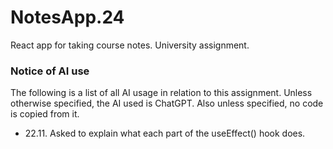 # NotesApp.24
React app for taking course notes. University assignment.


### Notice of AI use
The following is a list of all AI usage in relation to this assignment. Unless otherwise specified, the AI used is ChatGPT. Also unless specified, no code is copied from it.

- 22.11. Asked to explain what each part of the useEffect() hook does.